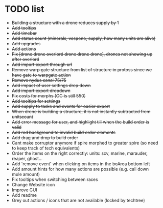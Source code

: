 # TODO list
- ~~Building a structure with a drone reduces supply by 1~~
- ~~Add tooltips~~
- ~~Add timebar~~
- ~~Add status count (minerals, vespene, supply, how many units are alive)~~
- ~~Add upgrades~~
- ~~Add actions~~
- ~~Fix [drone drone overlord drone drone drone], drones not showing up after overlord~~
- ~~Add import export through url~~
- ~~Remove warp gate structure from list of structure in protoss since we have gate to warpgate action~~
- ~~Remove nydus canal 75/75~~
- ~~Add impact of user settings drop down~~
- ~~Add import export dropdown~~
- ~~Fix costs for morphs (OC is still 550)~~
- ~~Add tooltips for settings~~
- ~~Add supply to tasks and events for easier export~~
- ~~When drone is building a structure, it is not instantly subtracted from unitscount~~
- ~~Add error message for user, and highlight till when the build order is valid~~
- ~~Add red background to invalid build order elements~~
- ~~Add drag and drop to build order~~
- Cant make corruptor anymore if spire morphed to greater spire (so need to keep track of tech equivalents)
- Order the items on the right correctly: units: scv, marine, marauder, reaper, ghost...
- Add 'remove event' when clicking on items in the boArea bottom left
- Add amount hints for how many actions are possible (e.g. call down mule amount)
- Fix tooltips when switching between races
- Change Website icon
- Improve GUI
- Add readme
- Grey out actions / icons that are not available (locked by techtree)
